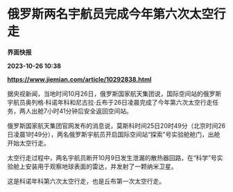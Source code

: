 # 俄罗斯两名宇航员完成今年第六次太空行走
**界面快报**

**2023-10-26 10:38**

**https://www.jiemian.com/article/10292838.html**

据央视新闻，当地时间10月26日，俄罗斯国家航天集团说，国际空间站的俄罗斯宇航员奥列格·科诺年科和尼古拉·丘布于26日凌晨完成了今年第六次太空行走任务，两人出舱7小时41分钟后安全返回空间站。

俄罗斯国家航天集团官网发布的消息说，莫斯科时间25日20时49分（北京时间26日凌晨1时49分），两名俄罗斯宇航员开启国际空间站“探索”号实验舱舱门，出舱开始太空行走。

太空行走过程中，两名宇航员断开10月9日发生泄漏的散热器回路，在“科学”号实验舱上安装用于观察地球表面的雷达，并发射了一颗纳米卫星。

这是科诺年科第六次太空行走，也是丘布第一次太空行走。